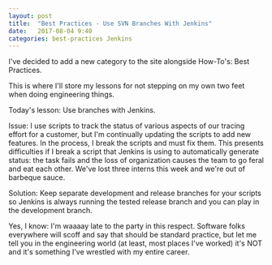 ```yaml
---
layout: post
title:  "Best Practices - Use SVN Branches With Jenkins"
date:   2017-08-04 9:40
categories: best-practices Jenkins
---
```


I've decided to add a new category to the site alongside How-To's: Best Practices. 

This is where I'll store my lessons for not stepping on my own two feet when doing engineering things.

Today's lesson: Use branches with Jenkins.

Issue: I use scripts to track the status of various aspects of our tracing effort for a customer, but I'm continually updating the scripts to add new features. In the process, I break the scripts and must fix them. This presents difficulties if I break a script that Jenkins is using to automatically generate status: the task fails and the loss of organization causes the team to go feral and eat each other. We've lost three interns this week and we're out of barbeque sauce.

Solution: Keep separate development and release branches for your scripts so Jenkins is always running the tested release branch and you can play in the development branch. 

Yes, I know: I'm waaaay late to the party in this respect. Software folks everywhere will scoff and say that should be standard practice, but let me tell you in the engineering world (at least, most places I've worked) it's NOT and it's something I've wrestled with my entire career.

